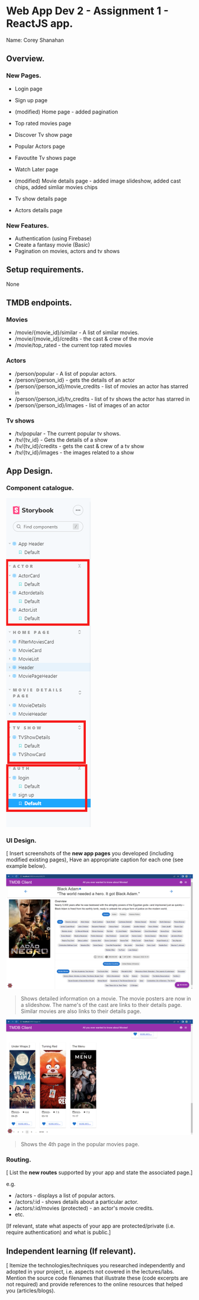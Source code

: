 # Web App Dev 2 - Assignment 1 - ReactJS app.

Name: Corey Shanahan

## Overview.

### New Pages.

- Login page
- Sign up page
- (modified) Home page - added pagination
- Top rated movies page
- Discover Tv show page
- Popular Actors page
- Favoutite Tv shows page
- Watch Later page

- (modified) Movie details page - added image slideshow, added cast chips, added simliar movies chips
- Tv show details page
- Actors details page

### New Features.

- Authentication (using Firebase)
- Create a fantasy movie (Basic)
- Pagination on movies, actors and tv shows

## Setup requirements.

None

## TMDB endpoints.

### Movies

- /movie/{movie_id}/similar - A list of similar movies.
- /movie/{movie_id}/credits - the cast & crew of the movie
- /movie/top_rated - the current top rated movies

### Actors

- /person/popular - A list of popular actors.
- /person/{person_id} - gets the details of an actor
- /person/{person_id}/movie_credits - list of movies an actor has starred in
- /person/{person_id}/tv_credits - list of tv shows the actor has starred in
- /person/{person_id}/images - list of images of an actor

### Tv shows

- /tv/popular - The current popular tv shows.
- /tv/{tv_id} - Gets the details of a show
- /tv/{tv_id}/credits - gets the cast & crew of a tv show
- /tv/{tv_id}/images - the images related to a show

## App Design.

### Component catalogue.

![](./images/story_book.png)

### UI Design.

[ Insert screenshots of the **new app pages** you developed (including modified existing pages), Have an appropriate caption for each one (see example below).

![ ](./images/movie_details_page.png)

> Shows detailed information on a movie. The movie posters are now in a slideshow. The name's of the cast are links to their details page. Similar movies are also links to their details page.

![ ](./images/movies_pagination.png)

> Shows the 4th page in the popular movies page.

### Routing.

[ List the __new routes__ supported by your app and state the associated page.]

e.g.

- /actors - displays a list of popular actors.
- /actors/:id - shows details about a particular actor.
- /actors/:id/movies (protected) - an actor's movie credits.
- etc.

[If relevant, state what aspects of your app are protected/private (i.e. require authentication) and what is public.]

## Independent learning (If relevant).

[ Itemize the technologies/techniques you researched independently and adopted in your project, i.e. aspects not covered in the lectures/labs. Mention the source code filenames that illustrate these (code excerpts are not required) and provide references to the online resources that helped you (articles/blogs).

